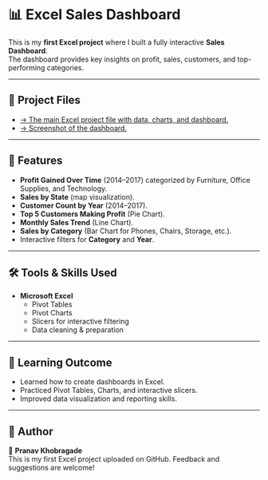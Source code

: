 # 📊 Excel Sales Dashboard

This is my **first Excel project** where I built a fully interactive **Sales Dashboard**.  
The dashboard provides key insights on profit, sales, customers, and top-performing categories.

---

## 📂 Project Files
- <a href = "https://github.com/Prnv-code/First-Excel-Project-Sales-Dashboard-/blob/main/salesdata.csv"> → The main Excel project file with data, charts, and dashboard.</a>
- <a href = "https://github.com/Prnv-code/First-Excel-Project-Sales-Dashboard-/blob/main/first_excel_project.png"> → Screenshot of the dashboard.</a>

---

## 🔑 Features
- **Profit Gained Over Time** (2014–2017) categorized by Furniture, Office Supplies, and Technology.
- **Sales by State** (map visualization).
- **Customer Count by Year** (2014–2017).
- **Top 5 Customers Making Profit** (Pie Chart).
- **Monthly Sales Trend** (Line Chart).
- **Sales by Category** (Bar Chart for Phones, Chairs, Storage, etc.).
- Interactive filters for **Category** and **Year**.

---

## 🛠 Tools & Skills Used
- **Microsoft Excel**  
  - Pivot Tables  
  - Pivot Charts  
  - Slicers for interactive filtering  
  - Data cleaning & preparation  

---

## 🎯 Learning Outcome
- Learned how to create dashboards in Excel.  
- Practiced Pivot Tables, Charts, and interactive slicers.  
- Improved data visualization and reporting skills.

---

## 📌 Author
👤 **Pranav Khobragade**  
This is my first Excel project uploaded on GitHub. Feedback and suggestions are welcome!
